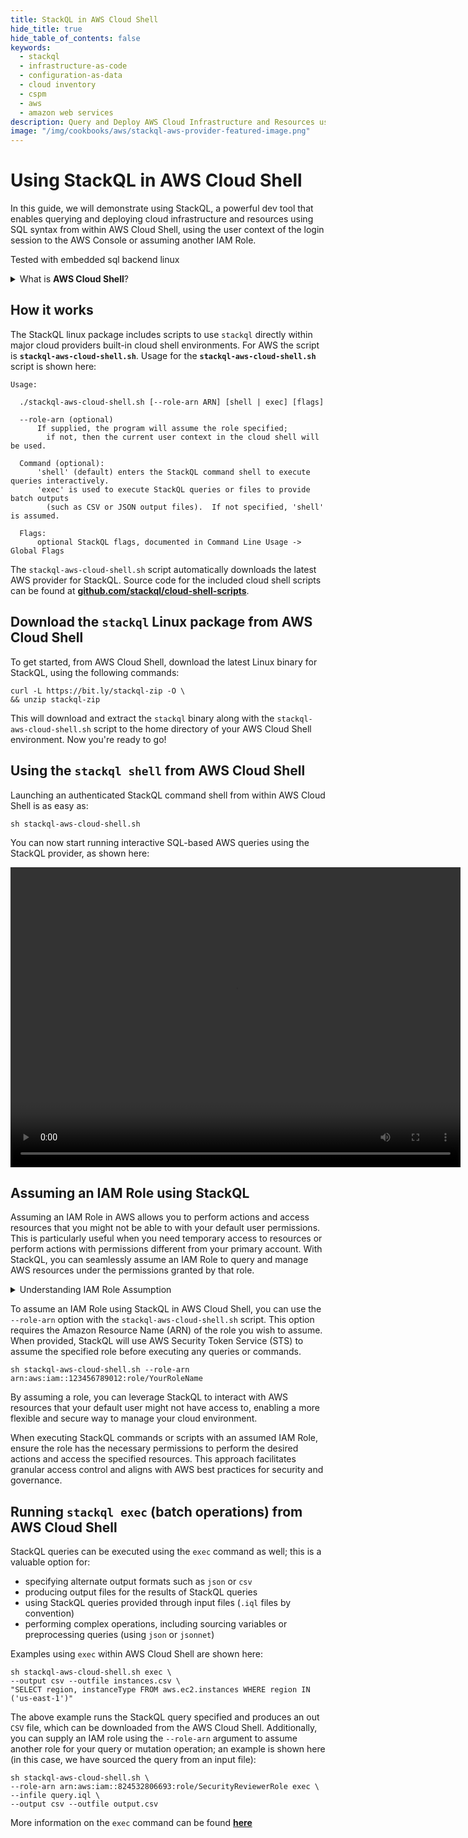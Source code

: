```yaml
---
title: StackQL in AWS Cloud Shell
hide_title: true
hide_table_of_contents: false
keywords:
  - stackql
  - infrastructure-as-code
  - configuration-as-data
  - cloud inventory
  - cspm
  - aws
  - amazon web services
description: Query and Deploy AWS Cloud Infrastructure and Resources using SQL
image: "/img/cookbooks/aws/stackql-aws-provider-featured-image.png"
---
```


# Using StackQL in AWS Cloud Shell

In this guide, we will demonstrate using StackQL, a powerful dev tool that enables querying and deploying cloud infrastructure and resources using SQL syntax from within AWS Cloud Shell, using the user context of the login session to the AWS Console or assuming another IAM Role.    

Tested with <span class="cookbook_tested_on">embedded sql backend</span> <span class="cookbook_tested_on">linux</span>

<details>

<summary>What is <b>AWS Cloud Shell</b>?</summary>

> AWS Cloud Shell is a browser-based, pre-authenticated shell service provided by Amazon Web Services (AWS).  It allows developers and IT professionals to manage their cloud resources directly from their web browsers.  With AWS Cloud Shell, users can quickly run commands related to AWS services without installing or configuring the AWS CLI (Command Line Interface) on their local machines.  This service provides a ready-to-use environment with typical development and management tools pre-installed, such as the AWS CLI, Python, Node.js, and more, making it easier to interact with AWS services and automate tasks.  AWS Cloud Shell is directly integrated with the AWS Management Console, offering a seamless experience for executing administrative tasks, exploring AWS services, and managing infrastructure.  Since AWS Cloud Shell automatically authenticates users through their AWS Console login, it simplifies the process of running commands and scripts in the context of their AWS account, enhancing productivity and efficiency in cloud operations.

</details>

## How it works

The StackQL linux package includes scripts to use `stackql` directly within major cloud providers built-in cloud shell environments.  For AWS the script is __`stackql-aws-cloud-shell.sh`__.  Usage for the __`stackql-aws-cloud-shell.sh`__ script is shown here:  

```
Usage:

  ./stackql-aws-cloud-shell.sh [--role-arn ARN] [shell | exec] [flags]

  --role-arn (optional) 
      If supplied, the program will assume the role specified;
        if not, then the current user context in the cloud shell will be used.
  
  Command (optional):
      'shell' (default) enters the StackQL command shell to execute queries interactively.
      'exec' is used to execute StackQL queries or files to provide batch outputs
        (such as CSV or JSON output files).  If not specified, 'shell' is assumed.

  Flags:
      optional StackQL flags, documented in Command Line Usage -> Global Flags
```

The `stackql-aws-cloud-shell.sh` script automatically downloads the latest AWS provider for StackQL.  Source code for the included cloud shell scripts can be found at [__github.com/stackql/cloud-shell-scripts__](https://github.com/stackql/cloud-shell-scripts).  

## Download the `stackql` Linux package from AWS Cloud Shell

To get started, from AWS Cloud Shell, download the latest Linux binary for StackQL, using the following commands:  

```shell
curl -L https://bit.ly/stackql-zip -O \
&& unzip stackql-zip
```

This will download and extract the `stackql` binary along with the `stackql-aws-cloud-shell.sh` script to the home directory of your AWS Cloud Shell environment.  Now you're ready to go!  

## Using the `stackql shell` from AWS Cloud Shell

Launching an authenticated StackQL command shell from within AWS Cloud Shell is as easy as:  

```shell
sh stackql-aws-cloud-shell.sh
```

You can now start running interactive SQL-based AWS queries using the StackQL provider, as shown here:  

<video width="720" height="480" controls>
  <source src="/img/cookbooks/aws/stackql-aws-cloud-shell.mp4" type="video/mp4" />
  Your browser does not support the video tag.
</video>

## Assuming an IAM Role using StackQL

Assuming an IAM Role in AWS allows you to perform actions and access resources that you might not be able to with your default user permissions.  This is particularly useful when you need temporary access to resources or perform actions with permissions different from your primary account.  With StackQL, you can seamlessly assume an IAM Role to query and manage AWS resources under the permissions granted by that role.

<details>
<summary>Understanding IAM Role Assumption</summary>

> Assuming an IAM Role is a secure way to grant temporary access to AWS resources.  When you assume a role, AWS STS provides you with temporary security credentials that allow you to access AWS services and resources the role has permission to use.  This mechanism is ideal for cross-account access, temporary access for users, or adhering to the principle of least privilege.

> Roles can be assumed using the AWS Management Console, AWS CLI, or AWS CLI, and directly within StackQL. This ensures that users and applications only have the necessary permissions for the duration required, enhancing the security posture of your AWS environment.

</details>

To assume an IAM Role using StackQL in AWS Cloud Shell, you can use the `--role-arn` option with the `stackql-aws-cloud-shell.sh` script.  This option requires the Amazon Resource Name (ARN) of the role you wish to assume.  When provided, StackQL will use AWS Security Token Service (STS) to assume the specified role before executing any queries or commands.

```shell
sh stackql-aws-cloud-shell.sh --role-arn arn:aws:iam::123456789012:role/YourRoleName
```

By assuming a role, you can leverage StackQL to interact with AWS resources that your default user might not have access to, enabling a more flexible and secure way to manage your cloud environment.  

When executing StackQL commands or scripts with an assumed IAM Role, ensure the role has the necessary permissions to perform the desired actions and access the specified resources.  This approach facilitates granular access control and aligns with AWS best practices for security and governance.  

## Running `stackql exec` (batch operations) from AWS Cloud Shell

StackQL queries can be executed using the `exec` command as well; this is a valuable option for:

- specifying alternate output formats such as `json` or `csv`
- producing output files for the results of StackQL queries
- using StackQL queries provided through input files (`.iql` files by convention)
- performing complex operations, including sourcing variables or preprocessing queries (using `json` or `jsonnet`)

Examples using `exec` within AWS Cloud Shell are shown here:  

```shell
sh stackql-aws-cloud-shell.sh exec \
--output csv --outfile instances.csv \
"SELECT region, instanceType FROM aws.ec2.instances WHERE region IN ('us-east-1')"
```

The above example runs the StackQL query specified and produces an out `CSV` file, which can be downloaded from the AWS Cloud Shell.  Additionally, you can supply an IAM role using the `--role-arn` argument to assume another role for your query or mutation operation; an example is shown here (in this case, we have sourced the query from an input file):  

```shell
sh stackql-aws-cloud-shell.sh \
--role-arn arn:aws:iam::824532806693:role/SecurityReviewerRole exec \
--infile query.iql \
--output csv --outfile output.csv
```

More information on the `exec` command can be found [__here__](/docs/command-line-usage/exec)
